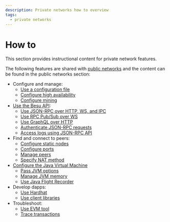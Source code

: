```yaml
---
description: Private networks how to overview
tags:
  - private networks
---
```


# How to

This section provides instructional content for private network features.

The following features are shared with [public networks](../../public-networks/index.md) and the content can be found in the public networks section:

- Configure and manage:
  - [Use a configuration file](../../public-networks/how-to/use-configuration-file/index.md)
  - [Configure high availability](../../public-networks/how-to/configure-ha/index.md)
  - [Configure mining](../../public-networks/how-to/use-pow/mining.md)
- [Use the Besu API](../../public-networks/how-to/use-besu-api/index.md):
  - [Use JSON-RPC over HTTP, WS, and IPC](../../public-networks/how-to/use-besu-api/json-rpc.md)
  - [Use RPC Pub/Sub over WS](../../public-networks/how-to/use-besu-api/rpc-pubsub.md)
  - [Use GraphQL over HTTP](../../public-networks/how-to/use-besu-api/graphql.md)
  - [Authenticate JSON-RPC requests](../../public-networks/how-to/use-besu-api/authenticate.md)
  - [Access logs using JSON-RPC API](../../public-networks/how-to/use-besu-api/access-logs.md)
- Find and connect to peers:
  - [Configure static nodes](../../public-networks/how-to/connect/static-nodes.md)
  - [Configure ports](../../public-networks/how-to/connect/configure-ports.md)
  - [Manage peers](../../public-networks/how-to/connect/manage-peers.md)
  - [Specify NAT method](../../public-networks/how-to/connect/specify-nat.md)
- [Configure the Java Virtual Machine](../../public-networks/how-to/configure-jvm/index.md)
  - [Pass JVM options](../../public-networks/how-to/configure-jvm/pass-jvm-options.md)
  - [Manage JVM memory](../../public-networks/how-to/configure-jvm/manage-memory.md)
  - [Use Java Flight Recorder](../../public-networks/how-to/configure-jvm/java-flight-recorder.md)
- Develop dapps:
  - [Use Hardhat](../../public-networks/how-to/develop/hardhat.md)
  - [Use client libraries](../../public-networks/how-to/develop/client-libraries.md)
- Troubleshoot:
  - [Use EVM tool](../../public-networks/how-to/troubleshoot/evm-tool.md)
  - [Trace transactions](../../public-networks/how-to/troubleshoot/trace-transactions.md)
